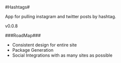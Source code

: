 #Hashtags#

App for pulling instagram and twitter posts by hashtag.

v0.0.8

###RoadMap###

* Consistent design for entire site
* Package Generation
* Social Integrations with as many sites as possible


